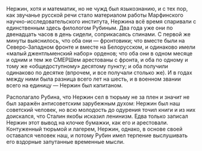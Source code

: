 Нержин, хотя и математик, но не чужд был языкознанию, и с тех пор, как звучанье русской речи стало материалом работы Марфинского научно-исследовательского института, Нержина всё время спаривали с единственным здесь филологом Рубиным. Два года уже они по двенадцать часов в день сидели, соприкасаясь спинами. С первой же минуты выяснилось, что оба они — фронтовики; что вместе были на Северо-Западном фронте и вместе на Белорусском, и одинаково имели «малый джентльменский набор» орденов; что оба они в одном месяце и одним и тем же СМЕРШем арестованы с фронта, и оба по одному и тому же «общедоступному» десятому пункту; и оба получили одинаково по десятке (впрочем, и все получали столько же). И в годах между ними была разница всего лет на шесть, и в военном звании всего на единицу — Нержин был капитаном.

Располагало Рубина, что Нержин сел в тюрьму не за плен и значит не был заражён антисоветским зарубежным духом: Нержин был наш советский человек, но всю молодость до одурения точил книги и из них доискался, что Сталин якобы исказил ленинизм. Едва только записал Нержин этот вывод на клочке бумажки, как его и арестовали. Контуженный тюрьмой и лагерем, Нержин, однако, в основе своей оставался человек наш, и потому Рубин имел терпение выслушивать его вздорные запутанные временные мысли.